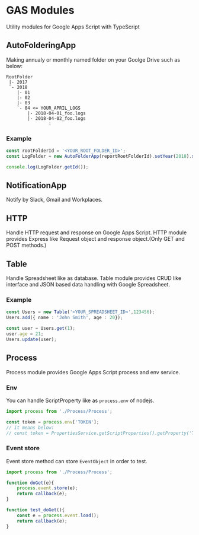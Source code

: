 # GAS Modules
Utility modules for Google Apps Script with TypeScript

## AutoFolderingApp
Making annualy or monthly named folder on your Goolge Drive such as below:
```
RootFolder
 |- 2017
 `- 2018
    |- 01
    |- 02
    |- 03
    `- 04 <= YOUR_APRIL_LOGS
        |- 2018-04-01_foo.logs
        |- 2018-04-02_foo.logs
                :
```
### Example
```TypeScript
const rootFolderId = '<YOUR_ROOT_FOLDER_ID>';
const LogFolder = new AutoFolderApp(reportRootFolderId).setYear(2018).setMonth(04).getReportFolder();

console.log(LogFolder.getId());
```

## NotificationApp
Notify by Slack, Gmail and Workplaces.

## HTTP
Handle HTTP request and response on Google Apps Script.
HTTP module provides Express like Request object and response object.(Only GET and POST methods.)

## Table
Handle Spreadsheet like as database.
Table module provides CRUD like interface and JSON based data handling with Google Spreadsheet.

### Example
```TypeScript
const Users = new Table('<YOUR_SPREADSHEET_ID>',123456);
Users.add({ name : 'John Smith', age : 20});

const user = Users.get(1);
user.age = 21;
Users.update(user);
```

## Process
Process module provides Google Apps Script process and env service.
### Env
You can handle ScriptProperty like as `process.env` of nodejs.
```TypeScript
import process from './Process/Process';

const token = process.env['TOKEN'];
// it means below:
// const token = PropertiesService.getScriptProperties().getProperty('TOKEN')
```
### Event store
Event store method can store `EventObject` in order to test.
```TypeScript
import process from './Process/Process';

function doGet(e){
    process.event.store(e);
    return callback(e);
}

function test_doGet(){
    const e = process.event.load();
    return callback(e);
}
```